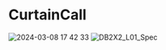 # CurtainCall

![2024-03-08 17 42 33](https://github.com/LeeGeonJae/CutainCall_Project/assets/96504565/2c7f8e62-f335-4c7f-8620-b5f4a21af5f5)
![DB2X2_L01_Spec](https://github.com/LeeGeonJae/CutainCall_Project/assets/96504565/cf4bed46-f86f-4990-9714-73620b6ed97f)
